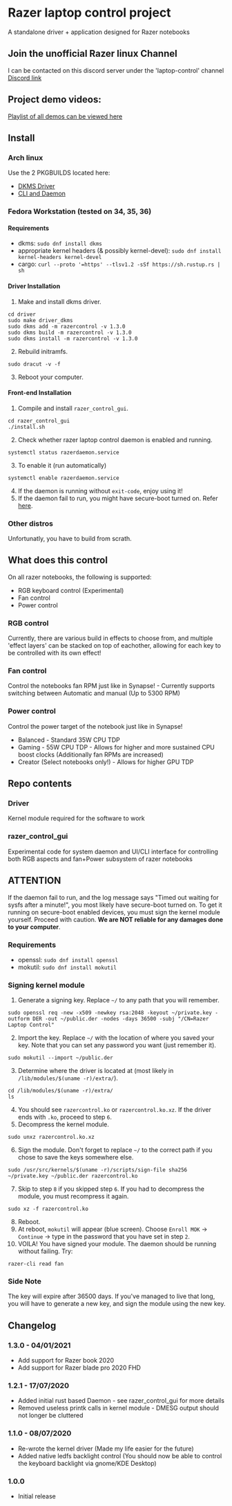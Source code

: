 # Razer laptop control project
A standalone driver + application designed for Razer notebooks

## Join the unofficial Razer linux Channel
I can be contacted on this discord server under the 'laptop-control' channel
[Discord link](https://discord.gg/GdHKf45)

## Project demo videos:
[Playlist of all demos can be viewed here](https://www.youtube.com/playlist?list=PLxrw-4Vt7xtsO21RxaDwd7GJlKs3YU-g4)

## Install
### Arch linux
Use the 2 PKGBUILDS located here:
* [DKMS Driver](https://aur.archlinux.org/packages/razer-laptop-control-dkms-git/)
* [CLI and Daemon](https://aur.archlinux.org/packages/razer-laptop-control-git/)

### Fedora Workstation (tested on 34, 35, 36)
#### Requirements
* dkms: `sudo dnf install dkms`
* appropriate kernel headers (& possibly kernel-devel): `sudo dnf install kernel-headers kernel-devel`
* cargo: `curl --proto '=https' --tlsv1.2 -sSf https://sh.rustup.rs | sh`

#### Driver Installation
1. Make and install dkms driver.
```
cd driver
sudo make driver_dkms
sudo dkms add -m razercontrol -v 1.3.0
sudo dkms build -m razercontrol -v 1.3.0
sudo dkms install -m razercontrol -v 1.3.0
```
2. Rebuild initramfs.
```
sudo dracut -v -f
```
3. Reboot your computer.

#### Front-end Installation
1. Compile and install `razer_control_gui`.
```
cd razer_control_gui
./install.sh
```
2. Check whether razer laptop control daemon is enabled and running.
```
systemctl status razerdaemon.service
```
3. To enable it (run automatically)
```
systemctl enable razerdaemon.service
```
4. If the daemon is running without `exit-code`, enjoy using it!
5. If the daemon fail to run, you might have secure-boot turned on. Refer [here](#ATTENTION).
#### 

### Other distros
Unfortunatly, you have to build from scrath.

## What does this control
On all razer notebooks, the following is supported:
* RGB keyboard control (Experimental)
* Fan control
* Power control

### RGB control
Currently, there are various build in effects to choose from, and multiple 'effect layers' can be stacked on top of eachother, allowing for each key to be controlled with its own effect!
### Fan control
Control the notebooks fan RPM just like in Synapse! - Currently supports switching between Automatic and manual (Up to 5300 RPM)
### Power control
Control the power target of the notebook just like in Synapse!
* Balanced - Standard 35W CPU TDP
* Gaming - 55W CPU TDP - Allows for higher and more sustained CPU boost clocks (Additionally fan RPMs are increased)
* Creator (Select notebooks only!) - Allows for higher GPU TDP

## Repo contents
### Driver
Kernel module required for the software to work

### razer_control_gui
Experimental code for system daemon and UI/CLI interface for controlling both RGB aspects and fan+Power subsystem of razer notebooks

## ATTENTION
If the daemon fail to run, and the log message says "Timed out waiting for sysfs after a minute!", you most likely have secure-boot turned on.
To get it running on secure-boot enabled devices, you must sign the kernel module yourself. Proceed with caution. **We are NOT reliable for any
damages done to your computer**.

### Requirements
* openssl: `sudo dnf install openssl`
* mokutil: `sudo dnf install mokutil`

### Signing kernel module
1. Generate a signing key. Replace `~/` to any path that you will remember.
```
sudo openssl req -new -x509 -newkey rsa:2048 -keyout ~/private.key -outform DER -out ~/public.der -nodes -days 36500 -subj "/CN=Razer Laptop Control"
```
2. Import the key. Replace `~/` with the location of where you saved your key. Note that you can set any password you want (just remember it).
```
sudo mokutil --import ~/public.der
```
3. Determine where the driver is located at (most likely in `/lib/modules/$(uname -r)/extra/`).
```
cd /lib/modules/$(uname -r)/extra/
ls
```
4. You should see `razercontrol.ko` or `razercontrol.ko.xz`. If the driver ends with `.ko`, proceed to step `6`.
5. Decompress the kernel module.
```
sudo unxz razercontrol.ko.xz
```
6. Sign the module. Don't forget to replace `~/` to the correct path if you chose to save the keys somewhere else.
```
sudo /usr/src/kernels/$(uname -r)/scripts/sign-file sha256 ~/private.key ~/public.der razercontrol.ko
```
7. Skip to step `8` if you skipped step `6`. If you had to decompress the module, you must recompress it again.
```
sudo xz -f razercontrol.ko
```
8. Reboot.
9. At reboot, `mokutil` will appear (blue screen). Choose `Enroll MOK` -> `Continue` -> type in the password that you have set in step `2`.
10. VOILA! You have signed your module. The daemon should be running without failing. Try:
```
razer-cli read fan
```

### Side Note
The key will expire after 36500 days. If you've managed to live that long, you will have to generate a new key, and sign the module using the new key.

## Changelog

### 1.3.0 - 04/01/2021
* Add support for Razer book 2020
* Add support for Razer blade pro 2020 FHD

### 1.2.1 - 17/07/2020
* Added initial rust based Daemon - see razer_control_gui for more details
* Removed useless printk calls in kernel module - DMESG output should not longer be cluttered

### 1.1.0 - 08/07/2020
* Re-wrote the kernel driver (Made my life easier for the future)
* Added native ledfs backlight control (You should now be able to control the keyboard backlight via gnome/KDE Desktop)

### 1.0.0
* Initial release
